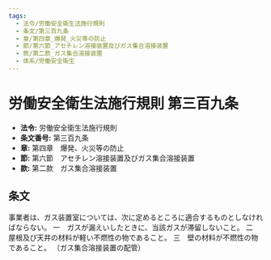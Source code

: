```yaml
---
tags:
  - 法令/労働安全衛生法施行規則
  - 条文/第三百九条
  - 章/第四章_爆発_火災等の防止
  - 節/第六節_アセチレン溶接装置及びガス集合溶接装置
  - 款/第二款_ガス集合溶接装置
  - 体系/労働安全衛生
---
```

# 労働安全衛生法施行規則 第三百九条

- **法令:** 労働安全衛生法施行規則
- **条文番号:** 第三百九条
- **章:** 第四章　爆発、火災等の防止
- **節:** 第六節　アセチレン溶接装置及びガス集合溶接装置
- **款:** 第二款　ガス集合溶接装置

## 条文
事業者は、ガス装置室については、次に定めるところに適合するものとしなければならない。
一　ガスが漏えいしたときに、当該ガスが滞留しないこと。
二　屋根及び天井の材料が軽い不燃性の物であること。
三　壁の材料が不燃性の物であること。
（ガス集合溶接装置の配管）

